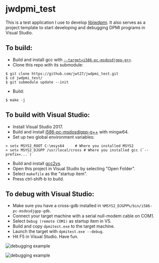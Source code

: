 # jwdpmi_test
This is a test application I use to develop [libjwdpmi](https://github.com/jwt27/libjwdpmi). It also serves as a project template to start developing and debugging DPMI programs in Visual Studio.

## To build:
* Build and install gcc with [`--target=i586-pc-msdosdjgpp-g++`](https://github.com/jwt27/build-gcc).
* Clone this repo with its submodule:
```
$ git clone https://github.com/jwt27/jwdpmi_test.git
$ cd jwdpmi_test/
$ git submodule update --init
```
* Build:
```
$ make -j
```

## To build with Visual Studio:
* Install Visual Studio 2017.
* Build and install [i586-pc-msdosdjgpp-g++](https://github.com/jwt27/build-gcc) with mingw64.
* Set up two global environment variables:
```
> setx MSYS2_ROOT C:\msys64		# Where you installed MSYS2
> setx MSYS2_DJGPP /usr/local/cross	# Where you installed gcc (`--prefix=...`)
```
* Build and install [gcc2vs](https://github.com/jwt27/gcc2vs).
* Open this project in Visual Studio by selecting "Open Folder".
* Select `makefile` as the "startup item".
* Press ctrl-shift-b to build.

## To debug with Visual Studio:
* Make sure you have a cross-gdb installed in `%MSYS2_DJGPP%/bin/i586-pc-msdosdjgpp-gdb`.
* Connect your target machine with a serial null-modem cable on COM1.
* Select `Debug (remote COM1)` as startup item in VS.
* Build and copy `dpmitest.exe` to the target machine.
* Launch the target with `dpmitest.exe --debug`.
* Hit F5 in Visual Studio. Have fun.

![debugging example](https://i.imgur.com/HsREynj.png)

![debugging example](https://i.imgur.com/m5dQgs3.png)

